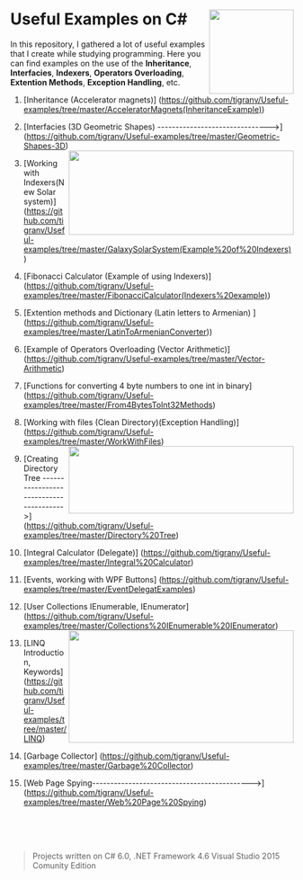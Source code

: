 # Useful Examples on C#  <img src="https://cloud.githubusercontent.com/assets/24522089/21962098/41a510c8-db36-11e6-95ef-eb392a0a1919.png" align="right" width="150px" height="150px" /> 
In this repository, I gathered a lot of useful examples that I create while studying programming. Here you can find examples on the use of the **Inheritance**, **Interfacies**, **Indexers**, **Operators Overloading**, **Extention Methods**, **Exception Handling**,  etc.

1. [Inheritance (Accelerator magnets)] (https://github.com/tigranv/Useful-examples/tree/master/AcceleratorMagnets(InheritanceExample)) 

2. [Interfacies (3D Geometric Shapes) ------------------------------->] (https://github.com/tigranv/Useful-examples/tree/master/Geometric-Shapes-3D) <img src="https://cloud.githubusercontent.com/assets/24522089/22154134/c4504766-df43-11e6-8bf0-20dd4449a48d.PNG" align="right" width="400px" height="150px" />

3. [Working with Indexers(New Solar system)] (https://github.com/tigranv/Useful-examples/tree/master/GalaxySolarSystem(Example%20of%20Indexers))

4. [Fibonacci Calculator (Example of using Indexers)] (https://github.com/tigranv/Useful-examples/tree/master/FibonacciCalculator(Indexers%20example))

5. [Extention methods and Dictionary (Latin letters to Armenian) ] (https://github.com/tigranv/Useful-examples/tree/master/LatinToArmenianConverter))

6. [Example of Operators Overloading (Vector Arithmetic)] (https://github.com/tigranv/Useful-examples/tree/master/Vector-Arithmetic)

7. [Functions for converting 4 byte numbers to one int in binary] (https://github.com/tigranv/Useful-examples/tree/master/From4BytesToInt32Methods)

8. [Working with files (Clean Directory)(Exception Handling)] (https://github.com/tigranv/Useful-examples/tree/master/WorkWithFiles) <img src="https://cloud.githubusercontent.com/assets/24522089/22175859/2c1eaaa8-e017-11e6-9694-17371ac3d4be.PNG" align="right" width="400px" height="120px" />


9. [Creating Directory Tree --------------------------------------->] (https://github.com/tigranv/Useful-examples/tree/master/Directory%20Tree)  
10. [Integral Calculator (Delegate)] (https://github.com/tigranv/Useful-examples/tree/master/Integral%20Calculator)

11. [Events, working with WPF Buttons] (https://github.com/tigranv/Useful-examples/tree/master/EventDelegatExamples)

12. [User Collections IEnumerable, IEnumerator] (https://github.com/tigranv/Useful-examples/tree/master/Collections%20IEnumerable%20IEnumerator) <img src="https://cloud.githubusercontent.com/assets/24522089/22523957/afe45dee-e8da-11e6-9293-8c13de4fcc69.gif" align="right" width="400px" height="200px" />

13. [LINQ Introduction, Keywords] (https://github.com/tigranv/Useful-examples/tree/master/LINQ) 


14. [Garbage Collector] (https://github.com/tigranv/Useful-examples/tree/master/Garbage%20Collector)


15. [Web Page Spying-------------------------------------------->] (https://github.com/tigranv/Useful-examples/tree/master/Web%20Page%20Spying)





<br>
<br>
<br>

> Projects written on C# 6.0, .NET Framework 4.6 Visual Studio 2015 Comunity Edition


